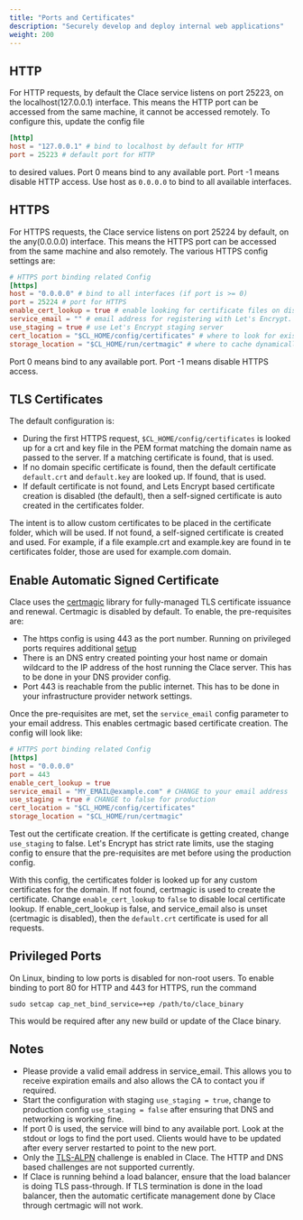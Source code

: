 ```yaml
---
title: "Ports and Certificates"
description: "Securely develop and deploy internal web applications"
weight: 200
---
```


## HTTP
For HTTP requests, by default the Clace service listens on port 25223, on the localhost(127.0.0.1) interface. This means the HTTP port can be accessed from the same machine, it cannot be accessed remotely. To configure this, update the config file

```toml
[http]
host = "127.0.0.1" # bind to localhost by default for HTTP
port = 25223 # default port for HTTP
```

to desired values. Port 0 means bind to any available port. Port -1 means disable HTTP access. Use host as `0.0.0.0` to bind to all available interfaces.


## HTTPS
For HTTPS requests, the Clace service listens on port 25224 by default, on the any(0.0.0.0) interface. This means the HTTPS port can be accessed from the same machine and also remotely. The various HTTPS config settings are:

```toml
# HTTPS port binding related Config
[https]
host = "0.0.0.0" # bind to all interfaces (if port is >= 0)
port = 25224 # port for HTTPS
enable_cert_lookup = true # enable looking for certificate files on disk before using Let's Encrypt
service_email = "" # email address for registering with Let's Encrypt. Set a value to enable automatic certs
use_staging = true # use Let's Encrypt staging server
cert_location = "$CL_HOME/config/certificates" # where to look for existing certificate files
storage_location = "$CL_HOME/run/certmagic" # where to cache dynamically created certificates

```

Port 0 means bind to any available port. Port -1 means disable HTTPS access.

## TLS Certificates
The default configuration is:
* During the first HTTPS request, `$CL_HOME/config/certificates` is looked up for a crt and key file in the PEM format matching the domain name as passed to the server. If a matching certificate is found, that is used.
* If no domain specific certificate is found, then the default certificate `default.crt` and `default.key` are looked up. If found, that is used.
* If default certificate is not found, and Lets Encrypt based certificate creation is disabled (the default), then a self-signed certificate is auto created in the certificates folder.

The intent is to allow custom certificates to be placed in the certificate folder, which will be used. If not found, a self-signed certificate is created and used. For example, if a file example.crt and example.key are found in te certificates folder, those are used for example.com domain.


## Enable Automatic Signed Certificate
Clace uses the [certmagic](https://github.com/caddyserver/certmagic) library for fully-managed TLS certificate issuance and renewal. Certmagic is disabled by default. To enable, the pre-requisites are:

* The https config is using 443 as the port number. Running on privileged ports requires additional [setup](#privileged-ports)
* There is an DNS entry created pointing your host name or domain wildcard to the IP address of the host running the Clace server. This has to be done in your DNS provider config.
* Port 443 is reachable from the public internet. This has to be done in your infrastructure provider network settings.

Once the pre-requisites are met, set the `service_email` config parameter to your email address. This enables certmagic based certificate creation. The config will look like:

```toml
# HTTPS port binding related Config
[https]
host = "0.0.0.0"
port = 443
enable_cert_lookup = true
service_email = "MY_EMAIL@example.com" # CHANGE to your email address
use_staging = true # CHANGE to false for production
cert_location = "$CL_HOME/config/certificates"
storage_location = "$CL_HOME/run/certmagic"
```

Test out the certificate creation. If the certificate is getting created, change `use_staging` to false. Let's Encrypt has strict rate limits, use the staging config to ensure that the pre-requisites are met before using the production config.

With this config, the certificates folder is looked up for any custom certificates for the domain. If not found, certmagic is used to create the certificate. Change `enable_cert_lookup` to `false` to disable local certificate lookup. If enable_cert_lookup is false, and service_email also is unset (certmagic is disabled), then the `default.crt` certificate is used for all requests.


## Privileged Ports
On Linux, binding to low ports is disabled for non-root users. To enable binding to port 80 for HTTP and 443 for HTTPS, run the command

```shell
sudo setcap cap_net_bind_service=+ep /path/to/clace_binary
```

This would be required after any new build or update of the Clace binary.

## Notes
* Please provide a valid email address in service_email. This allows you to receive expiration emails and also allows the CA to contact you if required.
* Start the configuration with staging `use_staging = true`, change to production config `use_staging = false` after ensuring that DNS and networking is working fine.
* If port 0 is used, the service will bind to any available port. Look at the stdout or logs to find the port used. Clients would have to be updated after every server restarted to point to the new port.
* Only the [TLS-ALPN](https://github.com/caddyserver/certmagic#tls-alpn-challenge) challenge is enabled in Clace. The HTTP and DNS based challenges are not supported currently.
* If Clace is running behind a load balancer, ensure that the load balancer is doing TLS pass-through. If TLS termination is done in the load balancer, then the automatic certificate management done by Clace through certmagic will not work.